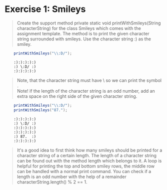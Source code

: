# Exercise 1: Smileys
> Create the support method private static void printWithSmileys(String characterString) for the class Smileys which comes with the assignment template. The method is to print the given character string surrounded with smileys. Use the character string :) as the smiley.

```java
    printWithSmileys("\\:D/");
```
```
    :):):):):)
    :) \:D/ :)
    :):):):):)
```        
> Note, that the character string must have \\ so we can print the symbol \.   
> Note! if the length of the character string is an odd number, add an extra space on the right side of the given character string.

```java
    printWithSmileys("\\:D/");
    printWithSmileys("87.");
```  
```
    :):):):):)
    :) \:D/ :)
    :):):):):)
    :):):):):)
    :) 87.  :)
    :):):):):)
```    
> It's a good idea to first think how many smileys should be printed for a character string of a certain length. The length of a character string can be found out with the method length which belongs to it. A loop is helpful for printing the top and bottom smiley rows, the middle row can be handled with a normal print command. You can check if a length is an odd number with the help of a remainder characterString.length() % 2 == 1.
